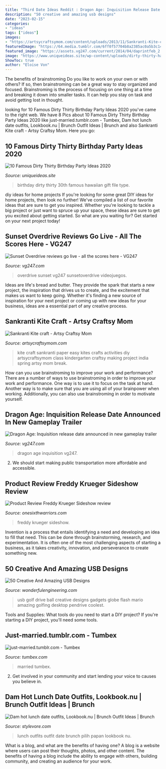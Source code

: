 ```yaml
---
title: "Third Date Ideas Reddit : Dragon Age: Inquisition Release Date Announced In New Gameplay Trailer"
description: "50 creative and amazing usb designs"
date: "2023-02-15"
categories:
- "ideas"
tags: ["ideas"]
images:
- "https://artsycraftsymom.com/content/uploads/2013/11/Sankranti-Kite-craft.jpg"
featuredImage: "https://64.media.tumblr.com/6ff0f57704b8a2385ac0a5b3c14a61e3/tumblr_pau7rd9dPd1sysqcjo1_400.jpg"
featured_image: "https://assets.vg247.com/current/2014/04/daprintfeb_2.jpg"
image: "https://www.uniqueideas.site/wp-content/uploads/dirty-thirty-hawaiian-style-birthday-suprise-pinterest-birthdays.jpg"
ShowToc: true
author: "Eloise Von"
---
```



The benefits of brainstroming
Do you like to work on your own or with others? If so, then brainstroming can be a great way to stay organized and focused. Brainstroming is the process of focusing on one thing at a time and breaking it down into smaller tasks. It can help you stay on task and avoid getting lost in thought.

	

		
looking for 10 Famous Dirty Thirty Birthday Party Ideas 2020 you've came to the right web. We have 8 Pics about 10 Famous Dirty Thirty Birthday Party Ideas 2020 like just-married.tumblr.com - Tumbex, Dam hot lunch date outfits, Lookbook.nu | Brunch Outfit Ideas | Brunch and also Sankranti Kite craft - Artsy Craftsy Mom. Here you go:
		
    
## 10 Famous Dirty Thirty Birthday Party Ideas 2020

<img loading=lazy src="https://www.uniqueideas.site/wp-content/uploads/dirty-thirty-hawaiian-style-birthday-suprise-pinterest-birthdays.jpg" onerror="this.onerror=null;this.src='https://tse2.mm.bing.net/th?id=OIP.GdGv9LieX_HpwtXv1TNraAHaJ4&amp;pid=15.1';" alt="10 Famous Dirty Thirty Birthday Party Ideas 2020">

_Source: uniqueideas.site_

>birthday dirty thirty 30th famous hawaiian gift file type. 

	

diy ideas for home projects
If you're looking for some great DIY ideas for home projects, then look no further! We've compiled a list of our favorite ideas that are sure to get you inspired.
Whether you're looking to tackle a big project or just want to spruce up your space, these ideas are sure to get you excited about getting started. So what are you waiting for? Get started on your next project today!

    
## Sunset Overdrive Reviews Go Live - All The Scores Here - VG247

<img loading=lazy src="https://assets.vg247.com/current/2014/05/sunsetmutant.jpg" onerror="this.onerror=null;this.src='https://tse4.mm.bing.net/th?id=OIP.3o8-RxUcSnS_8DO8Z6smBwHaEK&amp;pid=15.1';" alt="Sunset Overdrive reviews go live - all the scores here - VG247">

_Source: vg247.com_

>overdrive sunset vg247 sunsetoverdrive videojuegos. 

	

Ideas are life's bread and butter. They provide the spark that starts a new project, the inspiration that drives us to create, and the excitement that makes us want to keep going. Whether it's finding a new source of inspiration for your next project or coming up with new ideas for your business, ideas are a essential part of any creative process.

    
## Sankranti Kite Craft - Artsy Craftsy Mom

<img loading=lazy src="https://artsycraftsymom.com/content/uploads/2013/11/Sankranti-Kite-craft.jpg" onerror="this.onerror=null;this.src='https://tse1.mm.bing.net/th?id=OIP.WHf-lwZHzd4IWOqQM_wergAAAA&amp;pid=15.1';" alt="Sankranti Kite craft - Artsy Craftsy Mom">

_Source: artsycraftsymom.com_

>kite craft sankranti paper easy kites crafts activities diy artsycraftsymom class kindergarten craftsy making project india spring artsy mom break. 

	

How can you use brainstroming to improve your work and performance?
There are a number of ways to use brainstroming in order to improve your work and performance. One way is to use it to focus on the task at hand. Another way is to make sure that you are using all of your brainpower when working. Additionally, you can also use brainstroming in order to motivate yourself.

    
## Dragon Age: Inquisition Release Date Announced In New Gameplay Trailer

<img loading=lazy src="https://assets.vg247.com/current/2014/04/daprintfeb_2.jpg" onerror="this.onerror=null;this.src='https://tse1.mm.bing.net/th?id=OIP.QqnDV00D0QIzwd7BwxxgfgHaEK&amp;pid=15.1';" alt="Dragon Age: Inquisition release date announced in new gameplay trailer">

_Source: vg247.com_

>dragon age inquisition vg247. 

	

2. We should start making public transportation more affordable and accessible.

    
## Product Review Freddy Krueger Sideshow Review

<img loading=lazy src="http://www.mwctoys.com/images3/review_ssfreddy_11.jpg" onerror="this.onerror=null;this.src='https://tse3.mm.bing.net/th?id=OIP.KM2EdzADnabk0YhQNyAdGQHaLk&amp;pid=15.1';" alt="Product Review Freddy Krueger Sideshow review">

_Source: onesixthwarriors.com_

>freddy krueger sideshow. 

	

Invention is a process that entails identifying a need and developing an idea to fill that need. This can be done through brainstorming, research, and experimentation. It is often one of the most challenging aspects of starting a business, as it takes creativity, innovation, and perseverance to create something new.

    
## 50 Creative And Amazing USB Designs

<img loading=lazy src="http://wonderfulengineering.com/wp-content/uploads/2013/04/Globe-USB.jpg" onerror="this.onerror=null;this.src='https://tse2.mm.bing.net/th?id=OIP.fw9zAlBG5MdHjFhPlJ2kGgHaGg&amp;pid=15.1';" alt="50 Creative And Amazing USB Designs">

_Source: wonderfulengineering.com_

>usb golf drive ball creative designs gadgets globe flash mario amazing golfing desktop pendrive coolest. 

	

Tools and Supplies: What tools do you need to start a DIY project?
If you're starting a DIY project, you'll need some tools.

    
## Just-married.tumblr.com - Tumbex

<img loading=lazy src="https://64.media.tumblr.com/6ff0f57704b8a2385ac0a5b3c14a61e3/tumblr_pau7rd9dPd1sysqcjo1_400.jpg" onerror="this.onerror=null;this.src='https://tse4.mm.bing.net/th?id=OIP.ZfebU09_7MkhdA6Cd4r_1QAAAA&amp;pid=15.1';" alt="just-married.tumblr.com - Tumbex">

_Source: tumbex.com_

>married tumbex. 

	

2. Get involved in your community and start lending your voice to causes you believe in.

    
## Dam Hot Lunch Date Outfits, Lookbook.nu | Brunch Outfit Ideas | Brunch

<img loading=lazy src="https://www.stylevore.com/wp-content/uploads/2019/12/25810c5271d556b2ffb2507c7b17f608.jpg" onerror="this.onerror=null;this.src='https://tse3.mm.bing.net/th?id=OIP.E0-on7TU6ZyTbmIiqGijXgHaJ4&amp;pid=15.1';" alt="Dam hot lunch date outfits, Lookbook.nu | Brunch Outfit Ideas | Brunch">

_Source: stylevore.com_

>lunch outfits outfit date brunch pilih papan lookbook nu. 

	

What is a blog, and what are the benefits of having one?
A blog is a website where users can post their thoughts, photos, and other content. The benefits of having a blog include the ability to engage with others, building community, and creating an audience for your work.

